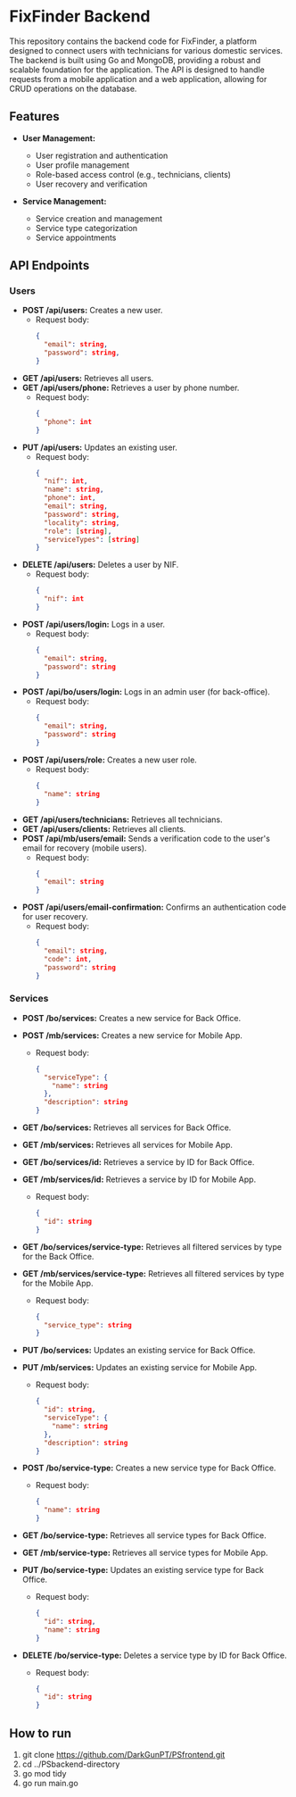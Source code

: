# FixFinder Backend

This repository contains the backend code for FixFinder, a platform designed to connect users with technicians for various domestic services. The backend is built using Go and MongoDB, providing a robust and scalable foundation for the application. The API is designed to handle requests from a mobile application and a web application, allowing for CRUD operations on the database.

## Features

* **User Management:**
    * User registration and authentication
    * User profile management
    * Role-based access control (e.g., technicians, clients)
    * User recovery and verification

* **Service Management:**
    * Service creation and management
    * Service type categorization
    * Service appointments

## API Endpoints

### Users

* **POST /api/users:** Creates a new user.
    * Request body:
        ```json
        {
          "email": string,
          "password": string,
        }
        ```
* **GET /api/users:** Retrieves all users.
* **GET /api/users/phone:** Retrieves a user by phone number.
    * Request body:
        ```json
        {
          "phone": int
        }
        ```
* **PUT /api/users:** Updates an existing user.
    * Request body:
        ```json
        {
          "nif": int,
          "name": string,
          "phone": int,
          "email": string,
          "password": string,
          "locality": string,
          "role": [string],
          "serviceTypes": [string]
        }
        ```
* **DELETE /api/users:** Deletes a user by NIF.
    * Request body:
        ```json
        {
          "nif": int
        }
        ```
* **POST /api/users/login:** Logs in a user.
    * Request body:
        ```json
        {
          "email": string,
          "password": string
        }
        ```
* **POST /api/bo/users/login:** Logs in an admin user (for back-office).
    * Request body:
        ```json
        {
          "email": string,
          "password": string
        }
        ```
* **POST /api/users/role:** Creates a new user role.
    * Request body:
        ```json
        {
          "name": string
        }
        ```
* **GET /api/users/technicians:** Retrieves all technicians.
* **GET /api/users/clients:** Retrieves all clients.
* **POST /api/mb/users/email:** Sends a verification code to the user's email for recovery (mobile users).
    * Request body:
        ```json
        {
          "email": string
        }
        ```
* **POST /api/users/email-confirmation:** Confirms an authentication code for user recovery.
    * Request body:
        ```json
        {
          "email": string,
          "code": int,
          "password": string
        }
        ```

### Services

* **POST /bo/services:** Creates a new service for Back Office.
* **POST /mb/services:** Creates a new service for Mobile App.
    * Request body:
        ```json
        {
          "serviceType": {
            "name": string
          },
          "description": string
        }
        ```
* **GET /bo/services:** Retrieves all services for Back Office.
* **GET /mb/services:** Retrieves all services for Mobile App.

* **GET /bo/services/id:** Retrieves a service by ID for Back Office.
* **GET /mb/services/id:** Retrieves a service by ID for Mobile App.
    * Request body:
        ```json
        {
          "id": string
        }
        ```
* **GET /bo/services/service-type:** Retrieves all filtered services by type for the Back Office.
* **GET /mb/services/service-type:** Retrieves all filtered services by type for the Mobile App.
    * Request body:
        ```json
        {
          "service_type": string
        }
      ```
* **PUT /bo/services:** Updates an existing service for Back Office.
* **PUT /mb/services:** Updates an existing service for Mobile App.
    * Request body:
        ```json
        {
          "id": string,
          "serviceType": {
            "name": string
          },
          "description": string
        }
        ```
* **POST /bo/service-type:** Creates a new service type for Back Office.
    * Request body:
        ```json
        {
          "name": string
        }
        ```
* **GET /bo/service-type:** Retrieves all service types for Back Office.
* **GET /mb/service-type:** Retrieves all service types for Mobile App.
* **PUT /bo/service-type:** Updates an existing service type for Back Office.
    * Request body:
        ```json
        {
          "id": string,
          "name": string
        }
        ```
* **DELETE /bo/service-type:** Deletes a service type by ID for Back Office.
    * Request body:
        ```json
        {
          "id": string
        }
        ```

## How to run

1. git clone https://github.com/DarkGunPT/PSfrontend.git
2. cd ../PSbackend-directory
3. go mod tidy
4. go run main.go
